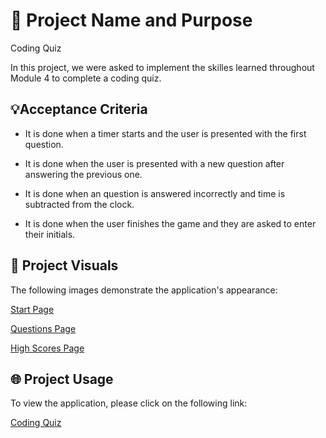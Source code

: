 # 📛 Project Name and Purpose
Coding Quiz

In this project, we were asked to implement the skilles learned throughout Module 4 to complete a coding quiz. 

## 💡Acceptance Criteria

* It is done when a timer starts and the user is presented with the first question. 

* It is done when the user is presented with a new question after answering the previous one. 

* It is done when an question is answered incorrectly and time is subtracted from the clock. 

* It is done when the user finishes the game and they are asked to enter their initials. 

## 👀 Project Visuals
The following images demonstrate the application's appearance: 

[Start Page](./assets/images/start_screenshot.jpg)

[Questions Page](./assets/images/questions_screenshot.jpg)

[High Scores Page](./assets/images/highscores_screenshot.jpg)

## 🌐 Project Usage
To view the application, please click on the following link: 

[Coding Quiz](https://yvettesalinas.github.io/coding-quiz/)



